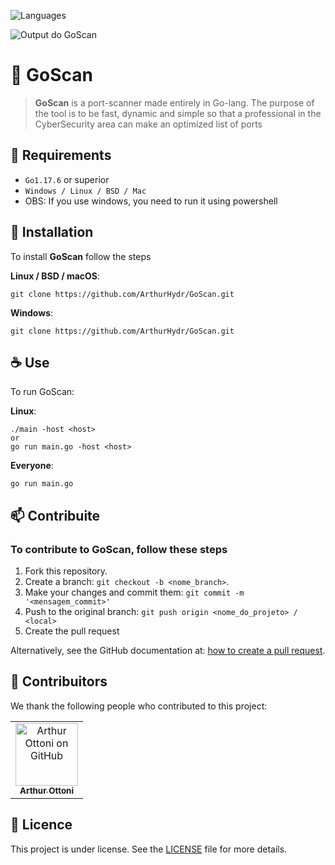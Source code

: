 <p>
   <img alt="Languages" src="https://img.shields.io/badge/Go->= go1.17.6-blue.svg"> 
</p>
<img src="https://i.imgur.com/iFksXR2.png" alt="Output do GoScan">


# 🦫 GoScan
> **GoScan** is a port-scanner made entirely in Go-lang. The purpose of the tool is to be fast, dynamic and simple so that a professional in the CyberSecurity area can make an optimized list of ports

## 📃 Requirements

* `Go1.17.6` or superior
*  `Windows / Linux / BSD / Mac`
* OBS: If you use windows, you need to run it using powershell

## 🚀 Installation

To install **GoScan** follow the steps

**Linux  / BSD / macOS**:

```
git clone https://github.com/ArthurHydr/GoScan.git
```

**Windows**:

```
git clone https://github.com/ArthurHydr/GoScan.git
```

## ☕ Use 

To run GoScan:

**Linux**:
```
./main -host <host>
or
go run main.go -host <host>
```

**Everyone**:

```
go run main.go
```

## 📫 Contribuite
### To contribute to GoScan, follow these steps

1. Fork this repository.
2. Create a branch: `git checkout -b <nome_branch>`.
3. Make your changes and commit them: `git commit -m '<mensagem_commit>'`
4. Push to the original branch: `git push origin <nome_do_projeto> / <local>`
5. Create the pull request

Alternatively, see the GitHub documentation at: [how to create a pull request](https://help.github.com/en/github/collaborating-with-issues-and-pull-requests/creating-a-pull-request).

## 🤝 Contribuitors

We thank the following people who contributed to this project:

<table>
  <tr>
    <td align="center">
      <a href="https://github.com/ArthurHydr">
        <img src="https://avatars3.githubusercontent.com/u/61481946" width="100px;" alt="Arthur Ottoni on GitHub"/><br>
        <sub>
          <b>Arthur Ottoni</b>
        </sub>
      </a>
    </td>
</table>



## 📝 Licence

This project is under license. See the [LICENSE](LICENSE.md) file for more details.


